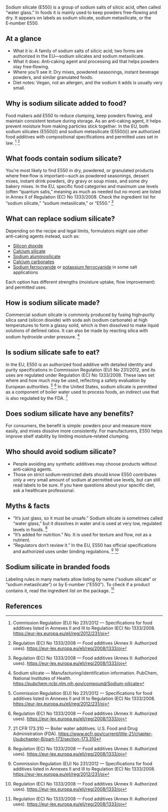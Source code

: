 Sodium silicate (E550) is a group of sodium salts of silicic acid, often called “water glass.” In foods it is mainly used to keep powders free‑flowing and dry. It appears on labels as sodium silicate, sodium metasilicate, or the E‑number E550.

<!--more-->

## At a glance
- What it is: A family of sodium salts of silicic acid; two forms are authorized in the EU—sodium silicates and sodium metasilicate.
- What it does: Anti‑caking agent and processing aid that helps powders stay free‑flowing.
- Where you’ll see it: Dry mixes, powdered seasonings, instant beverage powders, and similar granulated foods.
- Diet notes: Vegan, not an allergen, and the sodium it adds is usually very small.

## Why is sodium silicate added to food?
Food makers add E550 to reduce clumping, keep powders flowing, and maintain consistent texture during storage. As an anti‑caking agent, it helps prevent moisture from making particles stick together. In the EU, both sodium silicates (E550(i)) and sodium metasilicate (E550(ii)) are authorized food additives with compositional specifications and permitted uses set in law. [^1] [^2]

## What foods contain sodium silicate?
You’re most likely to find E550 in dry, powdered, or granulated products where free‑flow is important—such as powdered seasonings, dessert mixes, instant drink powders, dry gravy or soup mixes, and some dry bakery mixes. In the EU, specific food categories and maximum use levels (often “quantum satis,” meaning as much as needed but no more) are listed in Annex II of Regulation (EC) No 1333/2008. Check the ingredient list for “sodium silicate,” “sodium metasilicate,” or “E550.” [^2]

## What can replace sodium silicate?
Depending on the recipe and legal limits, formulators might use other anti‑caking agents instead, such as:
- [Silicon dioxide](/e551-silicon-dioxide)
- [Calcium silicate](/e552-calcium-silicate)
- [Sodium aluminosilicate](/e554-sodium-aluminium-silicate)
- [Calcium carbonates](/e170-calcium-carbonates)
- [Sodium ferrocyanide](/e535-sodium-ferrocyanide) or [potassium ferrocyanide](/e536-potassium-ferrocyanide) in some salt applications

Each option has different strengths (moisture uptake, flow improvement) and permitted uses.

## How is sodium silicate made?
Commercial sodium silicate is commonly produced by fusing high‑purity silica sand (silicon dioxide) with soda ash (sodium carbonate) at high temperatures to form a glassy solid, which is then dissolved to make liquid solutions of defined ratios. It can also be made by reacting silica with sodium hydroxide under pressure. [^5]

## Is sodium silicate safe to eat?
In the EU, E550 is an authorized food additive with detailed identity and purity specifications in Commission Regulation (EU) No 231/2012, and its uses are regulated under Regulation (EC) No 1333/2008. These laws set where and how much may be used, reflecting a safety evaluation by European authorities. [^1] [^2] In the United States, sodium silicate is permitted as a component of boiler water used to process foods, an indirect use that is also regulated by the FDA. [^4]

## Does sodium silicate have any benefits?
For consumers, the benefit is simple: powders pour and measure more easily, and mixes dissolve more consistently. For manufacturers, E550 helps improve shelf stability by limiting moisture‑related clumping.

## Who should avoid sodium silicate?
- People avoiding any synthetic additives may choose products without anti‑caking agents.
- Those on strict sodium‑restricted diets should know E550 contributes only a very small amount of sodium at permitted use levels, but can still read labels to be sure.
If you have questions about your specific diet, ask a healthcare professional.

## Myths & facts
- “It’s just glass, so it must be unsafe.” Sodium silicate is sometimes called “water glass,” but it dissolves in water and is used at very low, regulated levels in foods. [^2]
- “It’s added for nutrition.” No. It is used for texture and flow, not as a nutrient.
- “Regulators don’t review it.” In the EU, E550 has official specifications and authorized uses under binding regulations. [^1] [^2]

## Sodium silicate in branded foods
Labeling rules in many markets allow listing by name (“sodium silicate” or “sodium metasilicate”) or by E‑number (“E550”). To check if a product contains it, read the ingredient list on the package. [^2]

## References
[^1]: Commission Regulation (EU) No 231/2012 — Specifications for food additives listed in Annexes II and III to Regulation (EC) No 1333/2008. https://eur-lex.europa.eu/eli/reg/2012/231/oj
[^2]: Regulation (EC) No 1333/2008 — Food additives (Annex II: Authorized uses). https://eur-lex.europa.eu/eli/reg/2008/1333/oj
[^4]: 21 CFR 173.310 — Boiler water additives. U.S. Food and Drug Administration (FDA). https://www.ecfr.gov/current/title-21/chapter-I/subchapter-B/part-173/section-173.310
[^5]: Sodium silicate — Manufacturing/identification information. PubChem, National Institutes of Health. https://pubchem.ncbi.nlm.nih.gov/compound/Sodium-silicate
